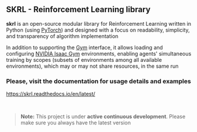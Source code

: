 ## SKRL - Reinforcement Learning library

**skrl** is an open-source modular library for Reinforcement Learning written in Python (using [PyTorch](https://pytorch.org/)) and designed with a focus on readability, simplicity, and transparency of algorithm implementation

In addition to supporting the [Gym](https://gym.openai.com/) interface, it allows loading and configuring [NVIDIA Isaac Gym](https://developer.nvidia.com/isaac-gym/) environments, enabling agents' simultaneous training by scopes (subsets of environments among all available environments), which may or may not share resources, in the same run

### Please, visit the documentation for usage details and examples

https://skrl.readthedocs.io/en/latest/

<br>

> **Note:** This project is under **active continuous development**. Please make sure you always have the latest version 
